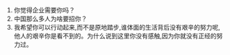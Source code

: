 1. 你觉得企业需要你吗？
2. 中国那么多人为啥要招你？
3. 我希望你可以行动起来,而不是原地踏步,谁体面的生活背后没有艰辛的努力呢,他人的艰辛你是看不到的。为什么说到这里你没有感触,因为你就没有正经的努力过。

